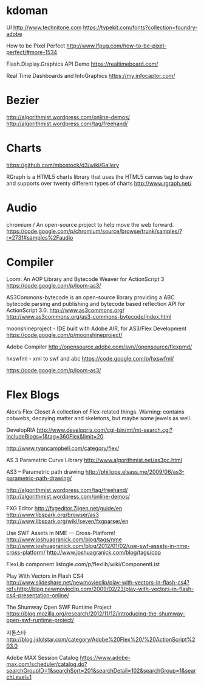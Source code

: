 kdoman
======

UI
http://www.technitone.com
https://typekit.com/fonts?collection=foundry-adobe

How to be Pixel Perfect
http://www.lfpug.com/how-to-be-pixel-perfect/#more-1534

Flash.Display.Graphics API Demo
https://realtimeboard.com/

Real Time Dashboards and InfoGraphics
https://my.infocaptor.com/

Bezier
======
http://algorithmist.wordpress.com/online-demos/
http://algorithmist.wordpress.com/tag/freehand/


Charts
======
https://github.com/mbostock/d3/wiki/Gallery

RGraph is a HTML5 charts library that uses the HTML5 canvas tag to draw and supports over twenty different types of charts
http://www.rgraph.net/





Audio
======
chromium / An open-source project to help move the web forward.
https://code.google.com/p/chromium/source/browse/trunk/samples/?r=2731#samples%2Faudio


Compiler
======
Loom: An AOP Library and Bytecode Weaver for ActionScript 3
https://code.google.com/p/loom-as3/

AS3Commons-bytecode is an open-source library providing a ABC bytecode parsing and publishing and bytecode based reflection API for ActionScript 3.0.
http://www.as3commons.org/
http://www.as3commons.org/as3-commons-bytecode/index.html

moonshineproject - IDE built with Adobe AIR, for AS3/Flex Development
https://code.google.com/p/moonshineproject/

Adobe Compiler
http://opensource.adobe.com/svn//opensource/flexpmd/

hxswfml - xml to swf and abc
https://code.google.com/p/hxswfml/




https://code.google.com/p/loom-as3/


Flex Blogs
======
Alex’s Flex Closet
A collection of Flex-related things. Warning: contains cobwebs, decaying matter and skeletons, but maybe some jewels as well.

DevelopRIA
http://www.developria.com/cgi-bin/mt/mt-search.cgi?IncludeBlogs=1&tag=360Flex&limit=20

http://www.ryancampbell.com/category/flex/

AS 3 Parametric Curve Library
http://www.algorithmist.net/as3pc.html

AS3 – Parametric path drawing
http://philippe.elsass.me/2009/06/as3-parametric-path-drawing/

http://algorithmist.wordpress.com/tag/freehand/
http://algorithmist.wordpress.com/online-demos/

FXG Editor 
http://fxgeditor.7jigen.net/guide/en
http://www.libspark.org/browser/as3
http://www.libspark.org/wiki/seven/fxgparser/en

Use SWF Assets in NME — Cross-Platform!
http://www.joshuagranick.com/blog/tags/nme
http://www.joshuagranick.com/blog/2012/01/02/use-swf-assets-in-nme-cross-platform/
http://www.joshuagranick.com/blog/tags/cpp

FlexLib component listogle.com/p/flexlib/wiki/ComponentList

Play With Vectors in Flash CS4
http://www.slideshare.net/newmovieclip/play-with-vectors-in-flash-cs4?ref=http://blog.newmovieclip.com/2009/02/23/play-with-vectors-in-flash-cs4-presentation-online/

The Shumway Open SWF Runtime Project
https://blog.mozilla.org/research/2012/11/12/introducing-the-shumway-open-swf-runtime-project/

지돌스타
http://blog.jidolstar.com/category/Adobe%20Flex%20/%20ActionScript%203.0

Adobe MAX Session Catalog
https://www.adobe-max.com/scheduler/catalog.do?searchGroupID=1&searchSort=201&searchDetail=102&searchGroup=1&searchLevel=1


